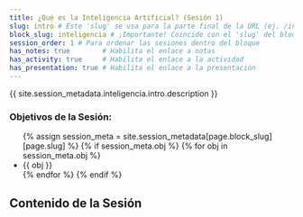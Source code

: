 ```yaml
---
title: ¿Qué es la Inteligencia Artificial? (Sesión 1)
slug: intro # Este 'slug' se usa para la parte final de la URL (ej. /inteligencia/intro/)
block_slug: inteligencia # ¡Importante! Coincide con el 'slug' del bloque padre
session_order: 1 # Para ordenar las sesiones dentro del bloque
has_notes: true        # Habilita el enlace a notas
has_activity: true     # Habilita el enlace a la actividad
has_presentation: true # Habilita el enlace a la presentación
---
```


{{ site.session_metadata.inteligencia.intro.description }}

### Objetivos de la Sesión:
<ul>
{% assign session_meta = site.session_metadata[page.block_slug][page.slug] %}
{% if session_meta.obj %}
    {% for obj in session_meta.obj %}
        <li>{{ obj }}</li>
    {% endfor %}
{% endif %}
</ul>

## Contenido de la Sesión
